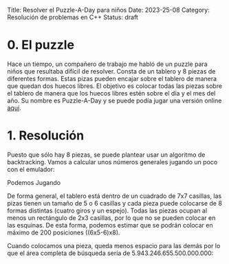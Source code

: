 Title: Resolver el Puzzle-A-Day para niños
Date: 2023-25-08
Category: Resolución de problemas en C++
Status: draft


# 0. El puzzle

Hace un tiempo, un compañero de trabajo me habló de un puzzle para niños que resultaba difícil de resolver. 
Consta de un tablero y 8 piezas de diferentes formas. 
Estas pizas pueden encajar sobre el tablero de manera que quedan dos huecos libres.
El objetivo es colocar todas las piezas sobre el tablero de manera que los huecos libres estén sobre el día y el mes del año.
Su nombre es Puzzle-A-Day y se puede podía jugar una versión online [aquí](https://mathigon.org/polypad/A62G5zIdDPthg).

# 1. Resolución

Puesto que sólo hay 8 piezas, se puede plantear usar un algoritmo de backtracking.
Vamos a calcular unos números generales jugando un poco con el emulador:

Podemos 
Jugando 

De forma general, el tablero está dentro de un cuadrado de 7x7 casillas, las pizas tienen un tamaño de 5 o 6 casillas y cada pieza puede colocarse de 8 formas distintas (cuatro giros y un espejo).
Todas las piezas ocupan al menos un rectángulo de 2x3 casillas, por lo que no se pueden colocar en las esquinas.
De esta forma, podemos estimar que se podrán colocar en máximo de 200 posiciones ((6x5-6)x8).

Cuando colocamos una pieza, queda menos espacio para las demás por lo que el área completa de búsqueda sería de 5.943.246.655.500.000.000:
